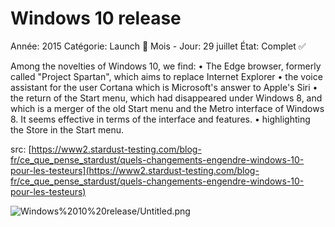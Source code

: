 # Windows 10 release

Année: 2015
Catégorie: Launch 🚀
Mois - Jour: 29 juillet
État: Complet ✅

Among the novelties of Windows 10, we find:
• The Edge browser, formerly called "Project Spartan", which aims to replace Internet Explorer
• the voice assistant for the user Cortana which is Microsoft's answer to Apple's Siri
• the return of the Start menu, which had disappeared under Windows 8, and which is a merger of the old Start menu and the Metro interface of Windows 8. It seems effective in terms of the interface and features.
• highlighting the Store in the Start menu.

src: [https://www2.stardust-testing.com/blog-fr/ce_que_pense_stardust/quels-changements-engendre-windows-10-pour-les-testeurs](https://www2.stardust-testing.com/blog-fr/ce_que_pense_stardust/quels-changements-engendre-windows-10-pour-les-testeurs)

![Windows%2010%20release/Untitled.png](Windows%2010%20release/Untitled.png)
